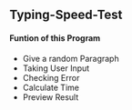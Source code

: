 ## Typing-Speed-Test
#### Funtion of this Program
- Give a random Paragraph
- Taking User Input
- Checking Error
- Calculate Time
- Preview Result
